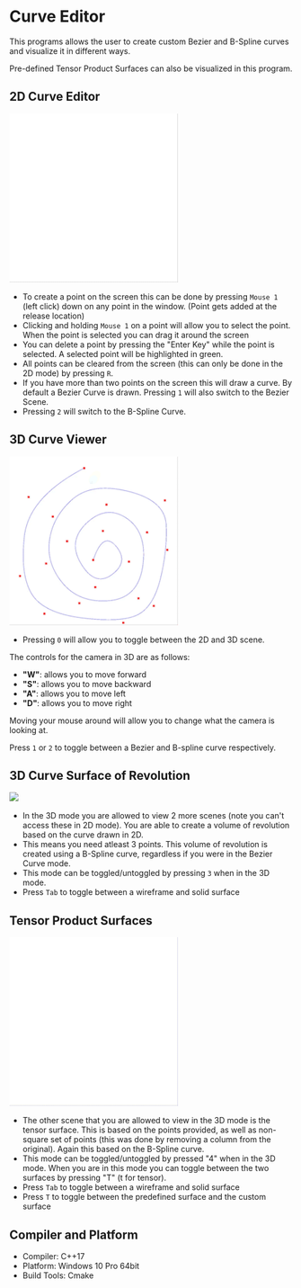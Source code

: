 # Curve Editor

This programs allows the user to create custom Bezier and B-Spline curves and visualize it in different ways. 

Pre-defined Tensor Product Surfaces can also be visualized in this program.

## 2D Curve Editor
<img src="./media/curve-editing.gif" width="300"/>

- To create a point on the screen this can be done by pressing `Mouse 1` (left click) down on any point in the window. (Point gets added at the release location)
- Clicking and holding `Mouse 1` on a point will allow you to select the point. When the point is selected you can drag it around the screen
- You can delete a point by pressing the "Enter Key" while the point is selected. A selected point will be highlighted in green.
- All points can be cleared from the screen (this can only be done in the 2D mode) by pressing `R`.
- If you have more than two points on the screen this will draw a curve. By default a Bezier Curve is drawn. Pressing `1` will also switch to the Bezier Scene.
- Pressing `2` will switch to the B-Spline Curve.

## 3D Curve Viewer
<img src="./media/view-curve.gif" width="300"/>

- Pressing `0` will allow you to toggle between the 2D and 3D scene.

The controls for the camera in 3D are as follows:

- **"W"**: allows you to move forward  
- **"S"**: allows you to move backward  
- **"A"**: allows you to move left  
- **"D"**: allows you to move right  

Moving your mouse around will allow you to change what the camera is looking at.

Press `1` or `2` to toggle between a Bezier and B-spline curve respectively.


## 3D Curve Surface of Revolution
<img src="./media/surface-of-revolution.gif" width="300"/>

- In the 3D mode you are allowed to view 2 more scenes (note you can't access these in 2D mode). You are able to create a volume of revolution based on the curve drawn in 2D.
- This means you need atleast 3 points. This volume of revolution is created using a B-Spline curve, regardless if you were in the Bezier Curve mode.
- This mode can be toggled/untoggled by pressing `3` when in the 3D mode.
- Press `Tab` to toggle between a wireframe and solid surface

## Tensor Product Surfaces
<img src="./media/tensor-surfaces.gif" width="300"/>

- The other scene that you are allowed to view in the 3D mode is the tensor surface. This is based on the points provided, as well as non-square set of points (this was done by removing a column from the original). Again this based on the B-Spline curve.
- This mode can be toggled/untoggled by pressed "4" when in the 3D mode. When you are in this mode you can toggle between the two surfaces by pressing "T" (t for tensor).
- Press `Tab` to toggle between a wireframe and solid surface
- Press `T` to toggle between the predefined surface and the custom surface

## Compiler and Platform 
- Compiler: C++17
- Platform: Windows 10 Pro 64bit 
- Build Tools: Cmake 